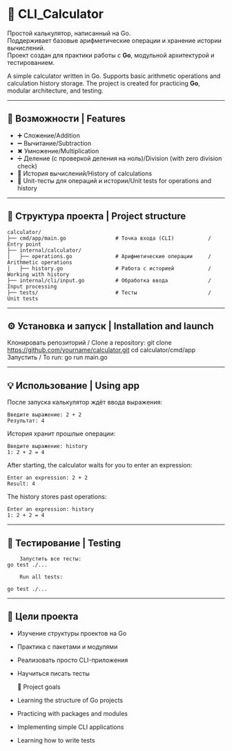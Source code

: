 # 🧮 CLI_Calculator 

Простой калькулятор, написанный на Go.  
Поддерживает базовые арифметические операции и хранение истории вычислений.  
Проект создан для практики работы с **Go**, модульной архитектурой и тестированием.

A simple calculator written in Go. 
Supports basic arithmetic operations and calculation history storage. 
The project is created for practicing **Go**, modular architecture, and testing.

---

## 🚀 Возможности | Features
- ➕ Сложение/Addition 
- ➖ Вычитание/Subtraction
- ✖ Умножение/Multiplication
- ➗ Деление (с проверкой деления на ноль)/Division (with zero division check)
- 📜 История вычислений/History of calculations
- 🧪 Unit-тесты для операций и истории/Unit tests for operations and history

---

## 📂 Структура проекта | Project structure
```
calculator/
├── cmd/app/main.go                # Точка входа (CLI)           / Entry point
├── internal/calculator/
│   ├── operations.go              # Арифметические операции     / Arithmetic operations
│   ├── history.go                 # Работа с историей           / Working with history
├── internal/cli/input.go          # Обработка ввода             / Input processing
├── tests/                         # Тесты                       / Unit tests
```
---

## ⚙️ Установка и запуск | Installation and launch

Клонировать репозиторий / Clone a repository:
       git clone https://github.com/yourname/calculator.git
       cd calculator/cmd/app
Запустить / To run:
       go run main.go

---

## 💡 Использование | Using app
После запуска калькулятор ждёт ввода выражения:
```
Введите выражение: 2 + 2
Результат: 4
```

История хранит прошлые операции:
```
Введите выражение: history
1: 2 + 2 = 4
```

After starting, the calculator waits for you to enter an expression:
```
Enter an expression: 2 + 2
Result: 4
```

The history stores past operations:
```
Enter an expression: history
1: 2 + 2 = 4
```
---

## 🧪 Тестирование | Testing
        Запустить все тесты:
    go test ./...

        Run all tests:

    go test ./...
---

## 📌 Цели проекта
- Изучение структуры проектов на Go  
- Практика с пакетами и модулями  
- Реализовать просто CLI-приложения  
- Научиться писать тесты


   📌 Project goals
- Learning the structure of Go projects 
- Practicing with packages and modules 
- Implementing simple CLI applications 
- Learning how to write tests
